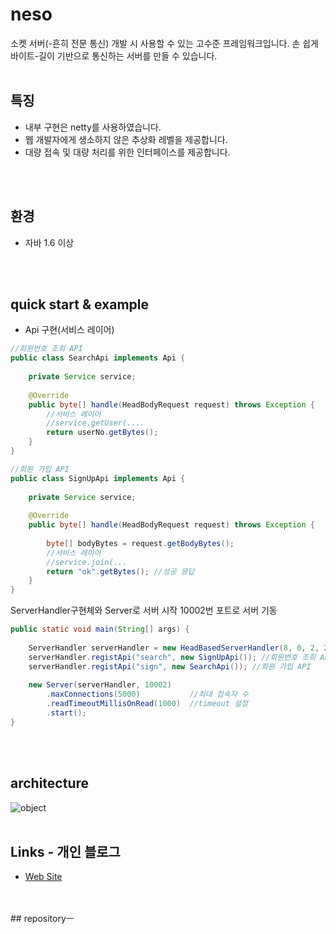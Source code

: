 # neso
소켓 서버(-흔히 전문 통신) 개발 시 사용할 수 있는 고수준 프레임워크입니다.
손 쉽게 바이트-길이 기반으로 통신하는 서버를 만들 수 있습니다. 
<br>
<br>
## 특징
- 내부 구현은 netty를 사용하였습니다.
- 웹 개발자에게 생소하지 않은 추상화 레벨을 제공합니다.
- 대량 접속 및 대량 처리를 위한 인터페이스를 제공합니다.
<br>
<br>

## 환경
- 자바 1.6 이상
<br>
<br>

## quick start & example
- Api 구현(서비스 레이어)
````java
//회원번호 조회 API
public class SearchApi implements Api {
	
	private Service service;
	
	@Override
	public byte[] handle(HeadBodyRequest request) throws Exception {
		//서비스 레이어
		//service.getUser(....
		return userNo.getBytes();
	}
}
````

````java
//회원 가입 API
public class SignUpApi implements Api {
	
	private Service service;
	
	@Override
	public byte[] handle(HeadBodyRequest request) throws Exception {
		
		byte[] bodyBytes = request.getBodyBytes();
		//서비스 레이어 
		//service.join(...
		return "ok".getBytes(); //성공 응답
	}
}
````

  ServerHandler구현체와 Server로 서버 시작
  10002번 포트로 서버 기동
````java
public static void main(String[] args) {
		
	ServerHandler serverHandler = new HeadBasedServerHandler(8, 0, 2, 2, 6); //헤드 8바이트, 본문길이 필드 0 ~ 2, API식별자 필드 2 ~ 8
	serverHandler.registApi("search", new SignUpApi()); //회원번호 조회 API
	serverHandler.registApi("sign", new SearchApi()); //회원 가입 API
		
	new Server(serverHandler, 10002) 
		.maxConnections(5000)           //최대 접속자 수
		.readTimeoutMillisOnRead(1000)  //timeout 설정
		.start();
}
````
<br>
<br>

## architecture 
![object](https://img1.daumcdn.net/thumb/R1280x0/?scode=mtistory2&fname=https%3A%2F%2Fblog.kakaocdn.net%2Fdn%2FdPdGuC%2FbtqBUTRLxtY%2FtKwb81Qp0zZ8I4LumoZjw1%2Fimg.jpg)
<br>
<br>

## Links - 개인 블로그
 * [Web Site](https://jronin.tistory.com/93)
<br>
<br>
## repositoryㅡ
